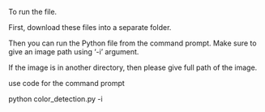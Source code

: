 To run the file. 

First, download these files into a separate folder.

Then you can run the Python file from the command prompt. Make sure to give an image path using ‘-i’ argument. 

If the image is in another directory, then please give full path of the image.

use code for the command prompt

python color_detection.py -i <add your image path here>
